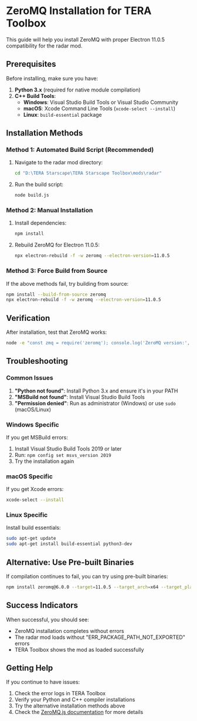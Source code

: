 # ZeroMQ Installation for TERA Toolbox

This guide will help you install ZeroMQ with proper Electron 11.0.5 compatibility for the radar mod.

## Prerequisites

Before installing, make sure you have:

1. **Python 3.x** (required for native module compilation)
2. **C++ Build Tools**:
   - **Windows**: Visual Studio Build Tools or Visual Studio Community
   - **macOS**: Xcode Command Line Tools (`xcode-select --install`)
   - **Linux**: `build-essential` package

## Installation Methods

### Method 1: Automated Build Script (Recommended)

1. Navigate to the radar mod directory:
   ```bash
   cd "D:\TERA Starscape\TERA Starscape Toolbox\mods\radar"
   ```

2. Run the build script:
   ```bash
   node build.js
   ```

### Method 2: Manual Installation

1. Install dependencies:
   ```bash
   npm install
   ```

2. Rebuild ZeroMQ for Electron 11.0.5:
   ```bash
   npx electron-rebuild -f -w zeromq --electron-version=11.0.5
   ```

### Method 3: Force Build from Source

If the above methods fail, try building from source:

```bash
npm install --build-from-source zeromq
npx electron-rebuild -f -w zeromq --electron-version=11.0.5
```

## Verification

After installation, test that ZeroMQ works:

```bash
node -e "const zmq = require('zeromq'); console.log('ZeroMQ version:', zmq.version);"
```

## Troubleshooting

### Common Issues

1. **"Python not found"**: Install Python 3.x and ensure it's in your PATH
2. **"MSBuild not found"**: Install Visual Studio Build Tools
3. **"Permission denied"**: Run as administrator (Windows) or use `sudo` (macOS/Linux)

### Windows Specific

If you get MSBuild errors:
1. Install Visual Studio Build Tools 2019 or later
2. Run: `npm config set msvs_version 2019`
3. Try the installation again

### macOS Specific

If you get Xcode errors:
```bash
xcode-select --install
```

### Linux Specific

Install build essentials:
```bash
sudo apt-get update
sudo apt-get install build-essential python3-dev
```

## Alternative: Use Pre-built Binaries

If compilation continues to fail, you can try using pre-built binaries:

```bash
npm install zeromq@6.0.0 --target=11.0.5 --target_arch=x64 --target_platform=win32
```

## Success Indicators

When successful, you should see:
- ZeroMQ installation completes without errors
- The radar mod loads without "ERR_PACKAGE_PATH_NOT_EXPORTED" errors
- TERA Toolbox shows the mod as loaded successfully

## Getting Help

If you continue to have issues:
1. Check the error logs in TERA Toolbox
2. Verify your Python and C++ compiler installations
3. Try the alternative installation methods above
4. Check the [ZeroMQ.js documentation](https://github.com/zeromq/zeromq.js#rebuilding-for-electron) for more details
